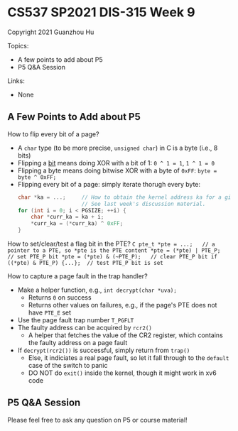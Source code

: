 # CS537 SP2021 DIS-315 Week 9

Copyright 2021 Guanzhou Hu

Topics:

- A few points to add about P5
- P5 Q&A Session

Links:

- None

## A Few Points to Add about P5

How to flip every bit of a page?

- A `char` type (to be more precise, `unsigned char`) in C is a byte (i.e., 8 bits)
- Flipping a <ins>bit</ins> means doing XOR with a bit of 1: `0 ^ 1 = 1`, `1 ^ 1 = 0`
- Flipping a byte means doing bitwise XOR with a byte of `0xFF`: `byte = byte ^ 0xFF;`
- Flipping every bit of a page: simply iterate thorugh every byte:
    ```C
    char *ka = ...;     // How to obtain the kernel address ka for a given user address uva?
                        // See last week's discussion material.
    for (int i = 0; i < PGSIZE; ++i) {
        char *curr_ka = ka + i;
        *curr_ka = (*curr_ka) ^ 0xFF;
    }
    ```

How to set/clear/test a flag bit in the PTE?
    ```C
    pte_t *pte = ...;   // a pointer to a PTE, so *pte is the PTE content
    *pte = (*pte) | PTE_P;      // set PTE_P bit
    *pte = (*pte) & (~PTE_P);   // clear PTE_P bit
    if ((*pte) & PTE_P) {...};  // test PTE_P bit is set
    ```

How to capture a page fault in the trap handler?

- Make a helper function, e.g., `int decrypt(char *uva);`
    - Returns `0` on success
    - Returns other values on failures, e.g., if the page's PTE does not have `PTE_E` set
- Use the page fault trap number `T_PGFLT`
- The faulty address can be acquired by `rcr2()`
    - A helper that fetches the value of the CR2 register, which contains the faulty address on a page fault
- If `decrypt(rcr2())` is successful, simply return from `trap()`
    - Else, it indiciates a real page fault, so let it fall through to the `default` case of the switch to panic
    - DO NOT do `exit()` inside the kernel, though it might work in xv6 code

## P5 Q&A Session

Please feel free to ask any question on P5 or course material!
